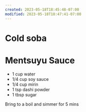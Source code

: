 ```yaml
---
created: 2023-05-18T18:45:48-07:00
modified: 2023-05-18T18:47:41-07:00
---
```


# Cold soba

# Mentsuyu Sauce
- 1 cup water
- 1/4 cup soy sauce
- 1/4 cup mirin
- 1 tsp dashi powder
- 1 tbsp sugar

Bring to a boil and simmer for 5 mins
